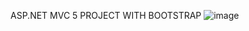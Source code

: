 ASP.NET MVC 5 PROJECT WITH BOOTSTRAP
![image](https://user-images.githubusercontent.com/16799974/166811793-000f07fc-2691-411b-9cf1-e8849b9d8f0d.png)
